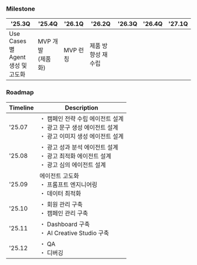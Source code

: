 
### **Milestone**

| '25.3Q                         | '25.4Q          | '26.1Q | '26.2Q     | '26.3Q | '26.4Q | '27.1Q |
| ------------------------------ | --------------- | ------ | ---------- | ------ | ------ | ------ |
| Use Cases 별 <br>Agent 생성 및 고도화 | MVP 개발<br>(제품화) | MVP 런칭 | 제품 방향성 재수립 |        |        |        |

### **Roadmap**

| Timeline | Description                                                      |
| -------- | ---------------------------------------------------------------- |
| '25.07   | ・ 캠페인 전략 수립 에이전트 설계<br>・ 광고 문구 생성 에이전트 설계<br>・ 광고 이미지 생성 에이전트 설계 |
| '25.08   | ・ 광고 성과 분석 에이전트 설계<br>・ 광고 최적화 에이전트 설계<br>・ 광고 심의 에이전트 설계        |
| '25.09   | 에이전트 고도화<br>・ 프롬프트 엔지니어링<br>・ 데이터 최적화                            |
| '25.10   | ・ 회원 관리 구축<br>・ 캠페인 관리 구축                                        |
| '25.11   | ・ Dashboard 구축<br>・ AI Creative Studio 구축                        |
| '25.12   | ・ QA<br>・ 디버깅                                                    |



